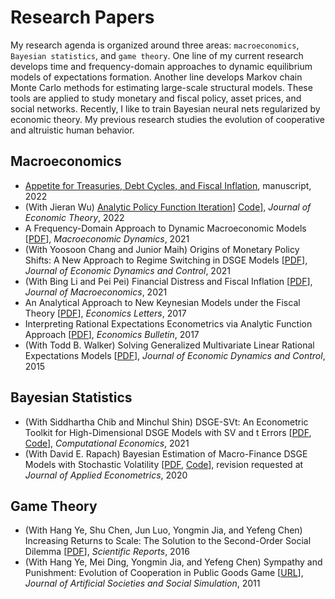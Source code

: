 # Research Papers

My research agenda is organized around three areas: `macroeconomics`, `Bayesian statistics`, and `game theory`. One line of my current research develops time and frequency-domain approaches to dynamic equilibrium models of expectations formation. Another line develops Markov chain Monte Carlo methods for estimating large-scale structural models. These tools are applied to study monetary and fiscal policy, asset prices, and social networks. Recently, I like to train Bayesian neural nets regularized by economic theory. My previous research studies the evolution of cooperative and altruistic human behavior.

## Macroeconomics

* [Appetite for Treasuries, Debt Cycles, and Fiscal Inflation](/pdf/BinUtil.pdf), manuscript, 2022
* (With Jieran Wu) [Analytic Policy Function Iteration](/pdf/APFI_RX.pdf)] [Code](https://github.com/econdojo/ztran)], *Journal of Economic Theory*, 2022
* A Frequency-Domain Approach to Dynamic Macroeconomic Models [[PDF](/pdf/TestingNKFT.pdf)], *Macroeconomic Dynamics*, 2021
* (With Yoosoon Chang and Junior Maih) Origins of Monetary Policy Shifts: A New Approach to Regime Switching in DSGE Models [[PDF](/pdf/EndoSwitchDSGE.pdf)], *Journal of Economic Dynamics and Control*, 2021
* (With Bing Li and Pei Pei) Financial Distress and Fiscal Inflation [[PDF](/pdf/CreditRiskMF_v3.pdf)], *Journal of Macroeconomics*, 2021
* An Analytical Approach to New Keynesian Models under the Fiscal Theory [[PDF](/pdf/SolvingNKFT.pdf)], *Economics Letters*, 2017
* Interpreting Rational Expectations Econometrics via Analytic Function Approach [[PDF](/pdf/REEconometrics.pdf)], *Economics Bulletin*, 2017
* (With Todd B. Walker) Solving Generalized Multivariate Linear Rational Expectations Models [[PDF](/pdf/TW_SMLRE_6_15.pdf)], *Journal of Economic Dynamics and Control*, 2015

## Bayesian Statistics

* (With Siddhartha Chib and Minchul Shin) DSGE-SVt: An Econometric Toolkit for High-Dimensional DSGE Models with SV and t Errors [[PDF](/pdf/DSGE-SVt.pdf), [Code](https://github.com/econdojo/dsge-svt)], *Computational Economics*, 2021
* (With David E. Rapach) Bayesian Estimation of Macro-Finance DSGE Models with Stochastic Volatility [[PDF](/pdf/MacroFinance.pdf), [Code](https://github.com/econdojo/dsge-sv-affine)], revision requested at *Journal of Applied Econometrics*, 2020

## Game Theory

* (With Hang Ye, Shu Chen, Jun Luo, Yongmin Jia, and Yefeng Chen) Increasing Returns to Scale: The Solution to the Second-Order Social Dilemma [[PDF](/pdf/srep31927.pdf)], *Scientific Reports*, 2016
* (With Hang Ye, Mei Ding, Yongmin Jia, and Yefeng Chen) Sympathy and Punishment: Evolution of Cooperation in Public Goods Game [[URL](http://jasss.soc.surrey.ac.uk/14/4/20.html)], *Journal of Artificial Societies and Social Simulation*, 2011

